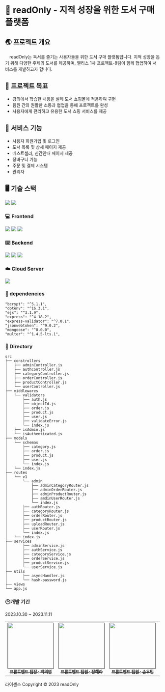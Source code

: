 # 📖 readOnly - 지적 성장을 위한 도서 구매 플랫폼 

## 🌏 프로젝트 개요

　readOnly는 독서를 즐기는 사용자들을 위한 도서 구매 플랫폼입니다. 지적 성장을 돕기 위해 다양한 주제의 도서를 제공하며, 엘리스 1차 프로젝트-8팀이 함께 협업하여 서비스를 개발하고자 합니다.

## 🚀 프로젝트 목표

- 강의에서 학습한 내용을 실제 도서 쇼핑몰에 적용하여 구현
- 팀원 간의 원활한 소통과 협업을 통해 프로젝트를 완성
- 사용자에게 편리하고 유용한 도서 쇼핑 서비스를 제공

## 📕 서비스 기능

- 사용자 회원가입 및 로그인
- 도서 목록 및 상세 페이지 제공
- 베스트셀러, 신간안내 페이지 제공
- 장바구니 기능
- 주문 및 결제 시스템
- 관리자 

## 🖥️ 기술 스택
<img src="https://img.shields.io/badge/visualstudiocode-007ACC?style=flat-square&logo=visualstudiocode&logoColor=white"/>
<img src="https://img.shields.io/badge/gitlab-FC6D26?style=flat-square&logo=gitlab&logoColor=white"/>

### 💻 Frontend

<img src="https://img.shields.io/badge/HTML5-E34F26?style=flat-square&logo=HTML5&logoColor=white"/>
<img src="https://img.shields.io/badge/CSS3-1572B6?style=flat-square&logo=CSS3&logoColor=white"/>
<img src="https://img.shields.io/badge/javascript-F7DF1E?style=flat-square&logo=javascript&logoColor=white"/>

### ⌨️ Backend

<img src="https://img.shields.io/badge/Node.js-339933?style=flat-square&logo=Node.js&logoColor=white"/>
<img src="https://img.shields.io/badge/postman-FF6C37?style=flat-square&logo=postman&logoColor=white"/>
<img src="https://img.shields.io/badge/mongoose-880000?style=flat-square&logo=mongoose&logoColor=white"/>

### ☁️ Cloud Server

<img src="https://img.shields.io/badge/amazonAWS-232F3E?style=flat-square&logo=amazonAWS&logoColor=white"/>

### 📝 dependencies
    "bcrypt": "^5.1.1",
    "dotenv": "^16.3.1",
    "ejs": "^3.1.9",
    "express": "^4.18.2",
    "express-validator": "^7.0.1",
    "jsonwebtoken": "^9.0.2",
    "mongoose": "^8.0.0",
    "multer": "^1.4.5-lts.1",
    

### 📂 Directory 
```
src
├── constrollers
│   ├── adminController.js
│   ├── authController.js
│   ├── categoryController.js
│   ├── orderController.js
│   ├── productController.js
│   └── userController.js
├── middlewares
│   └── validators
│       ├── auth.js
│       ├── objectId.js
│       ├── order.js
│       ├── product.js
│       ├── user.js
│       ├── validateError.js
│       └── index.js
│   ├── isAdmin.js
│   └── isAuthenticated.js
├── models
│   └── schemas
│       ├── category.js
│       ├── order.js
│       ├── product.js
│       ├── user.js
│       └── index.js
│   └── index.js
├── routes
│   └── v1
│       └── admin
│           ├── adminCategoryRouter.js
│           ├── adminOrderRouter.js
│           ├── adminProductRouter.js
│           ├── amdinUserRouter.js
│           └── index.js
│       ├── authRouter.js
│       ├── categoryRouter.js
│       ├── orderRouter.js
│       ├── productRouter.js
│       ├── uploadRouter.js
│       ├── userRouter.js
│       └── index.js
│   └── index.js
├── services
│       ├── adminService.js
│       ├── authService.js
│       ├── categoryService.js
│       ├── orderService.js
│       ├── productService.js
│       └── userService.js
├── utils
│       ├── asyncHandler.js
│       └── hash-password.js
├── views
└── app.js
```

### 🕑개발 기간
2023.10.30 ~ 2023.11.11

<table>
  <tbody>
    <tr>
      <td align="center"><a href=""><img src="https://www.gstatic.com/android/keyboard/emojikitchen/20230301/u1f60b/u1f60b_u1f430.png?fbx" width="150px;" alt=""/><br /><sub><b>프론트엔드 팀장 : 백의연</b></sub></a><br /></td>
      <td align="center"><a href=""><img src="https://www.gstatic.com/android/keyboard/emojikitchen/20201001/u1f994/u1f994_u1f30d.png?fbx" width="150px;" alt=""/><br /><sub><b>프론트엔드 팀원 : 장해라</b></sub></a><br /></td>
      <td align="center"><a href=""><img src="https://www.gstatic.com/android/keyboard/emojikitchen/20230803/u1f438/u1f438_u1f30d.png?fbx" width="150px;" alt=""/><br /><sub><b>프론트엔드 팀원 : 손우민</b></sub></a><br /></td>
      <td align="center"><a href=""><img src="https://www.gstatic.com/android/keyboard/emojikitchen/20201001/u1f9a5/u1f9a5_u1f30d.png?fbx" width="150px;" alt=""/><br /><sub><b>프론트엔드 팀원 : 최재혁</b></sub></a><br /></td>
            <td align="center"><a href=""><img src="https://www.gstatic.com/android/keyboard/emojikitchen/20210831/u1f43b/u1f43b_u1f3a7.png?fbx" width="150px;" alt=""/><br /><sub><b>백엔드 팀장 : 위동현</b></sub></a><br /></td>
      <td align="center"><a href=""><img src="https://www.gstatic.com/android/keyboard/emojikitchen/20230803/u1f438/u1f438_u1f436.png?fbx" width="150px;" alt=""/><br /><sub><b>백엔드 팀원 : 노소연</b></sub></a><br /></td>
     </tr>
  </tbody>
</table>


라이센스
Copyright © 2023 readOnly
